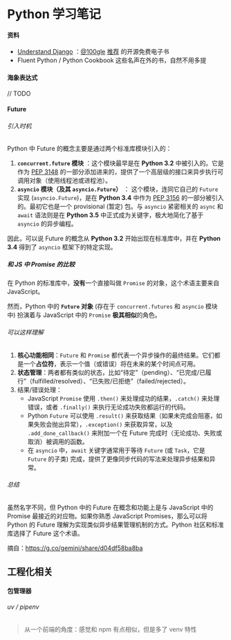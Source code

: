 # Python 学习笔记



#### 资料

- [Understand Django](https://www.mattlayman.com/understand-django) ：[@100gle](https://twitter.com/1oogle) [推荐](https://x.com/1oogle/status/1773376213731668129) 的开源免费电子书
- Fluent Python / Python Cookbook 这些名声在外的书，自然不用多提



#### 海象表达式

// TODO



#### Future

###### 引入时机

Python 中 Future 的概念主要是通过两个标准库模块引入的：

1. **`concurrent.future` 模块** ：这个模块最早是在 **Python 3.2** 中被引入的。它是作为 [PEP 3148](https://peps.python.org/pep-3148/) 的一部分添加进来的，提供了一个高层级的接口来异步执行可调用对象（使用线程池或进程池）。
2. **`asyncio` 模块（及其 `asyncio.Future`）** ： 这个模块，连同它自己的 `Future` 实现 (`asyncio.Future`)，是在 **Python 3.4** 中作为 [PEP 3156](https://peps.python.org/pep-3156/) 的一部分被引入的。最初它也是一个 provisional (暂定) 包。与 `asyncio` 紧密相关的 `async` 和 `await` 语法则是在 **Python 3.5** 中正式成为关键字，极大地简化了基于 `asyncio` 的异步编程。

因此，可以说 Future 的概念从 **Python 3.2** 开始出现在标准库中，并在 **Python 3.4** 得到了 `asyncio` 框架下的特定实现。

##### 和 JS 中 Promise 的比较

在 Python 的标准库中，**没有**一个直接叫做 `Promise` 的对象，这个术语主要来自 JavaScript。

然而，Python 中的 **`Future` 对象** (存在于 `concurrent.futures` 和 `asyncio` 模块中) 扮演着与 JavaScript 中的 `Promise` **极其相似**的角色。

###### 可以这样理解

1. **核心功能相同**：`Future` 和 `Promise` 都代表一个异步操作的最终结果。它们都是一个**占位符**，表示一个值（或错误）将在未来的某个时间点可用。
2. **状态管理**：两者都有类似的状态，比如“待定”（pending）、“已完成/已履行”（fulfilled/resolved）、“已失败/已拒绝”（failed/rejected）。
3. 结果/错误处理：
   - JavaScript `Promise` 使用 `.then()` 来处理成功的结果，`.catch()` 来处理错误，或者 `.finally()` 来执行无论成功失败都运行的代码。
   - Python `Future` 可以使用 `.result()` 来获取结果（如果未完成会阻塞，如果失败会抛出异常），`.exception()` 来获取异常，以及 `.add_done_callback()` 来附加一个在 Future 完成时（无论成功、失败或取消）被调用的函数。
   - 在 `asyncio` 中，`await` 关键字通常用于等待 `Future` (或 `Task`，它是 `Future` 的子类) 完成，提供了更像同步代码的写法来处理异步结果和异常。

###### 总结

虽然名字不同，但 Python 中的 Future 在概念和功能上是与 JavaScript 中的 Promise 最接近的对应物。如果你熟悉 JavaScript Promises，那么可以将 Python 的 Future 理解为实现类似异步结果管理机制的方式。Python 社区和标准库选择了 Future 这个术语。

摘自：https://g.co/gemini/share/d04df58ba8ba



## 工程化相关

#### 包管理器

###### uv / pipenv

> 从一个前端的角度：感觉和 npm 有点相似，但是多了 venv 特性
